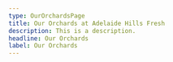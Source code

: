 ```yaml
---
type: OurOrchardsPage
title: Our Orchards at Adelaide Hills Fresh
description: This is a description.
headline: Our Orchards
label: Our Orchards
---
```

